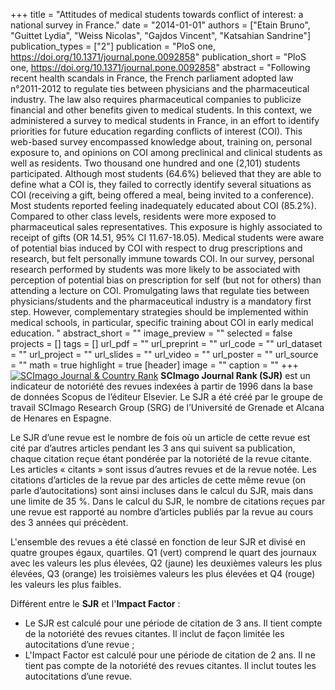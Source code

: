 +++
title = "Attitudes of medical students towards conflict of interest: a national survey in France."
date = "2014-01-01"
authors = ["Etain Bruno", "Guittet Lydia", "Weiss Nicolas", "Gajdos Vincent", "Katsahian Sandrine"]
publication_types = ["2"]
publication = "PloS one, https://doi.org/10.1371/journal.pone.0092858"
publication_short = "PloS one, https://doi.org/10.1371/journal.pone.0092858"
abstract = "Following recent health scandals in France, the French parliament adopted law n°2011-2012 to regulate ties between physicians and the pharmaceutical industry. The law also requires pharmaceutical companies to publicize financial and other benefits given to medical students. In this context, we administered a survey to medical students in France, in an effort to identify priorities for future education regarding conflicts of interest (COI). This web-based survey encompassed knowledge about, training on, personal exposure to, and opinions on COI among preclinical and clinical students as well as residents. Two thousand one hundred and one (2,101) students participated. Although most students (64.6%) believed that they are able to define what a COI is, they failed to correctly identify several situations as COI (receiving a gift, being offered a meal, being invited to a conference). Most students reported feeling inadequately educated about COI (85.2%). Compared to other class levels, residents were more exposed to pharmaceutical sales representatives. This exposure is highly associated to receipt of gifts (OR 14.51, 95% CI 11.67-18.05). Medical students were aware of potential bias induced by COI with respect to drug prescriptions and research, but felt personally immune towards COI. In our survey, personal research performed by students was more likely to be associated with perception of potential bias on prescription for self (but not for others) than attending a lecture on COI. Promulgating laws that regulate ties between physicians/students and the pharmaceutical industry is a mandatory first step. However, complementary strategies should be implemented within medical schools, in particular, specific training about COI in early medical education. "
abstract_short = ""
image_preview = ""
selected = false
projects = []
tags = []
url_pdf = ""
url_preprint = ""
url_code = ""
url_dataset = ""
url_project = ""
url_slides = ""
url_video = ""
url_poster = ""
url_source = ""
math = true
highlight = true
[header]
image = ""
caption = ""
+++
<a href="https://www.scimagojr.com/journalsearch.php?q=10600153309&amp;tip=sid&amp;exact=no" title="SCImago Journal &amp; Country Rank"><img border="0" src="https://www.scimagojr.com/journal_img.php?id=10600153309" alt="SCImago Journal &amp; Country Rank"  /></a>
**SCImago Journal Rank (SJR)** est un indicateur de notoriété des revues indexées à partir de 1996 dans la base de données Scopus de l’éditeur Elsevier. Le SJR a été créé par le groupe de travail SCImago Research Group (SRG) de l’Université de Grenade et Alcana de Henares en Espagne.  
  
Le SJR d’une revue est le nombre de fois où un article de cette revue est cité par d’autres articles pendant les 3 ans qui suivent sa publication, chaque citation reçue étant pondérée par la notoriété de la revue citante. Les articles « citants » sont issus d’autres revues et de la revue notée. Les citations d’articles de la revue par des articles de cette même revue (on parle d’autocitations) sont ainsi incluses dans le calcul du SJR, mais dans une limite de 35 %. Dans le calcul du SJR, le nombre de citations reçues par une revue est rapporté au nombre d’articles publiés par la revue au cours des 3 années qui précèdent.  
  
L'ensemble des revues a été classé en fonction de leur SJR et divisé en quatre groupes égaux, quartiles. Q1 (vert) comprend le quart des journaux avec les valeurs les plus élevées, Q2 (jaune) les deuxièmes valeurs les plus élevées, Q3 (orange) les troisièmes valeurs les plus élevées et Q4 (rouge) les valeurs les plus faibles.  
  
Différent entre le **SJR** et l'**Impact Factor** :  
- Le SJR est calculé pour une période de citation de 3 ans. Il tient compte de la notoriété des revues citantes. Il inclut de façon limitée les autocitations d’une revue ;  
- L'Impact Factor est calculé pour une période de citation de 2 ans. Il ne tient pas compte de la notoriété des revues citantes. Il inclut toutes les autocitations d’une revue.
